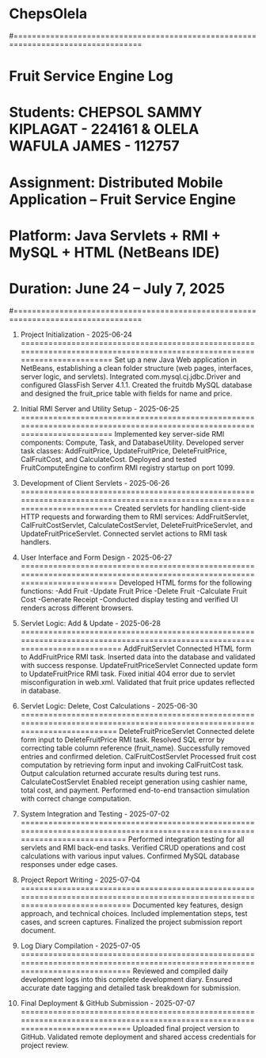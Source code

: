 # ChepsOlela
#==================================================================================
#			Fruit Service Engine Log 
#	Students: CHEPSOL SAMMY KIPLAGAT - 224161 & OLELA WAFULA JAMES - 112757
#	Assignment: Distributed Mobile Application – Fruit Service Engine
#	Platform: Java Servlets + RMI + MySQL + HTML (NetBeans IDE)
#	Duration: June 24 – July 7, 2025
#==================================================================================
 
1. Project Initialization - 2025-06-24
==========================================================================================================================
Set up a new Java Web application in NetBeans, establishing a clean folder structure (web pages, interfaces, server logic, and servlets).
Integrated com.mysql.cj.jdbc.Driver and configured GlassFish Server 4.1.1.
Created the fruitdb MySQL database and designed the fruit_price table with fields for name and price.


2. Initial RMI Server and Utility Setup - 2025-06-25
==========================================================================================================================
Implemented key server-side RMI components: Compute, Task, and DatabaseUtility.
Developed server task classes: AddFruitPrice, UpdateFruitPrice, DeleteFruitPrice, CalFruitCost, and CalculateCost.
Deployed and tested FruitComputeEngine to confirm RMI registry startup on port 1099.


3. Development of Client Servlets - 2025-06-26
==========================================================================================================================
Created servlets for handling client-side HTTP requests and forwarding them to RMI services:
AddFruitServlet, CalFruitCostServlet, CalculateCostServlet, DeleteFruitPriceServlet, and UpdateFruitPriceServlet.
Connected servlet actions to RMI task handlers.


4. User Interface and Form Design - 2025-06-27
===========================================================================================================================
Developed HTML forms for the following functions:
-Add Fruit
-Update Fruit Price
-Delete Fruit
-Calculate Fruit Cost
-Generate Receipt
-Conducted display testing and verified UI renders across different browsers.


5. Servlet Logic: Add & Update - 2025-06-28
============================================================================================================================
AddFruitServlet
Connected HTML form to AddFruitPrice RMI task.
Inserted data into the database and validated with success response.
UpdateFruitPriceServlet
Connected update form to UpdateFruitPrice RMI task.
Fixed initial 404 error due to servlet misconfiguration in web.xml.
Validated that fruit price updates reflected in database.


6. Servlet Logic: Delete, Cost Calculations - 2025-06-30
===========================================================================================================================
DeleteFruitPriceServlet
Connected delete form input to DeleteFruitPrice RMI task.
Resolved SQL error by correcting table column reference (fruit_name).
Successfully removed entries and confirmed deletion.
CalFruitCostServlet
Processed fruit cost computation by retrieving form input and invoking CalFruitCost task.
Output calculation returned accurate results during test runs.
CalculateCostServlet
Enabled receipt generation using cashier name, total cost, and payment.
Performed end-to-end transaction simulation with correct change computation.


7. System Integration and Testing - 2025-07-02
=============================================================================================================================
Performed integration testing for all servlets and RMI back-end tasks.
Verified CRUD operations and cost calculations with various input values.
Confirmed MySQL database responses under edge cases.


8. Project Report Writing - 2025-07-04
==============================================================================================================================
Documented key features, design approach, and technical choices.
Included implementation steps, test cases, and screen captures.
Finalized the project submission report document.


9. Log Diary Compilation - 2025-07-05
==============================================================================================================================
Reviewed and compiled daily development logs into this complete development diary.
Ensured accurate date tagging and detailed task breakdown for submission.


10. Final Deployment & GitHub Submission - 2025-07-07
==============================================================================================================================
Uploaded final project version to GitHub.
Validated remote deployment and shared access credentials for project review.
